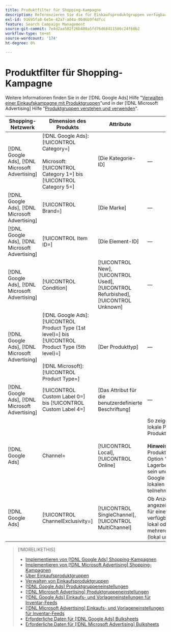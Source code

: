 ```yaml
---
title: Produktfilter für Shopping-Kampagne
description: Referenzieren Sie die für Einkaufsproduktgruppen verfügbaren Produktfilter.
exl-id: 91695fa8-6e5e-42a7-a84a-0b46b9f4dfcc
feature: Search Campaign Management
source-git-commit: 7e4d2aa502f26b480a5fd76d68411586c24f68b2
workflow-type: tm+mt
source-wordcount: '174'
ht-degree: 0%

---
```


# Produktfilter für Shopping-Kampagne

Weitere Informationen finden Sie in der [!DNL Google Ads] Hilfe &quot;[Verwalten einer Einkaufskampagne mit Produktgruppen](https://support.google.com/google-ads/answer/6275317)&quot;und in der [!DNL Microsoft Advertising] Hilfe &quot;[Produktgruppen verstehen und verwenden](https://help.ads.microsoft.com/#apex/bae/en/56782)&quot;.

| Shopping-Netzwerk | Dimension des Produkts | Attribute | Hinweise |
|----|----|----|----|
| [!DNL Google Ads], [!DNL Microsoft Advertising] | [!DNL Google Ads]: [!UICONTROL Category=]<br><br>Microsoft: [!UICONTROL Category 1=] bis [!UICONTROL Category 5=] | \[Die Kategorie-ID\] | — |
| [!DNL Google Ads], [!DNL Microsoft Advertising] | [!UICONTROL Brand=] | \[Die Marke\] | — |
| [!DNL Google Ads], [!DNL Microsoft Advertising] | [!UICONTROL Item ID=] | \[Die Element-ID\] | — |
| [!DNL Google Ads], [!DNL Microsoft Advertising] | [!UICONTROL Condition] | [!UICONTROL New], [!UICONTROL Used], [!UICONTROL Refurbished], [!UICONTROL Unknown] | — |
| [!DNL Google Ads], [!DNL Microsoft Advertising] | [!DNL Google Ads]: [!UICONTROL Product Type (1st level)=] bis [!UICONTROL Product Type (5th level)=]<br><br>[!DNL Microsoft]: [!UICONTROL Product Type=] | \[Der Produkttyp\] | — |
| [!DNL Google Ads], [!DNL Microsoft Advertising] | [!UICONTROL Custom Label 0=] bis [!UICONTROL Custom Label 4=] | \[Das Attribut für die benutzerdefinierte Beschriftung\] | — |
| [!DNL Google Ads] | Channel= | [!UICONTROL Local], [!UICONTROL Online] | So zeigen Sie Anzeigen nur für lokale Produkte oder Online-Produkte an.<br><br><b>Hinweis:</b> Um Anzeigen für lokale Produkte zu erstellen, muss die Option &quot;Lokale Lagerbestandsanzeigen&quot;aktiviert sein und Sie müssen mit [!DNL Google Merchant Center] am lokalen Einkaufsprogramm teilnehmen. |
| [!DNL Google Ads] | [!UICONTROL ChannelExclusivity=] | [!UICONTROL SingleChannel], [!UICONTROL MultiChannel] | Ob Anzeigen für Produkte angezeigt werden sollen, die nur für einen einzelnen Kanal verfügbar sind (entweder nur lokal oder nur online) oder für mehrere Kanäle verfügbar sind (lokal und online). |

>[!MORELIKETHIS]
>
>* [Implementieren von [!DNL Google Ads] Shopping-Kampagnen](/help/search-social-commerce/campaign-management/special-workflows/google-shopping-campaigns.md)
>* [Implementieren von [!DNL Microsoft Advertising] Shopping-Kampagnen](/help/search-social-commerce/campaign-management/special-workflows/microsoft-shopping-campaigns.md)
>* [Über Einkaufsproduktgruppen](product-group-about.md)
>* [Verwalten von Einkaufsproduktgruppen](product-group-manage.md)
>* [[!DNL Google Ads] Produktgruppeneinstellungen](/help/search-social-commerce/campaign-management/campaigns/product-group-settings-google.md)
>* [[!DNL Microsoft Advertising] Produktgruppeneinstellungen](/help/search-social-commerce/campaign-management/campaigns/product-group-settings-microsoft.md)
>* [[!DNL Google Ads] Einkaufs- und Vorlageneinstellungen für Inventar-Feeds](/help/search-social-commerce/campaign-management/inventory-feeds/ad-templates/template-google-shopping.md)
>* [[!DNL Microsoft Advertising] Einkaufs- und Vorlageneinstellungen für Inventar-Feeds](/help/search-social-commerce/campaign-management/inventory-feeds/ad-templates/template-microsoft-shopping.md)
>* [Erforderliche Daten für [!DNL Google Ads] Bulksheets](/help/search-social-commerce/campaign-management/bulksheets/bulksheet-data-formats/bulksheet-data-google.md)
>* [Erforderliche Daten für [!DNL Microsoft Advertising] Bulksheets](/help/search-social-commerce/campaign-management/bulksheets/bulksheet-data-formats/bulksheet-data-microsoft.md)
